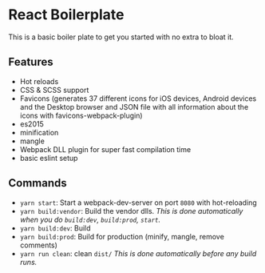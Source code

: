 # React Boilerplate
This is a basic boiler plate to get you started with no extra to bloat it.

## Features
 * Hot reloads
 * CSS & SCSS support
 * Favicons (generates 37 different icons for iOS devices, Android devices and the Desktop browser and  JSON file with all information about the icons with favicons-webpack-plugin)
 * es2015
 * minification
 * mangle
 * Webpack DLL plugin for super fast compilation time
 * basic eslint setup

## Commands

* `yarn start`: Start a webpack-dev-server on port `8080` with hot-reloading
* `yarn build:vendor`: Build the vendor dlls. *This is done automatically when you do `build:dev`, `build:prod`, `start`.*
* `yarn build:dev`: Build
* `yarn build:prod`: Build for production (minify, mangle, remove comments)
* `yarn run clean`: clean `dist/` *This is done automatically before any build runs.*
